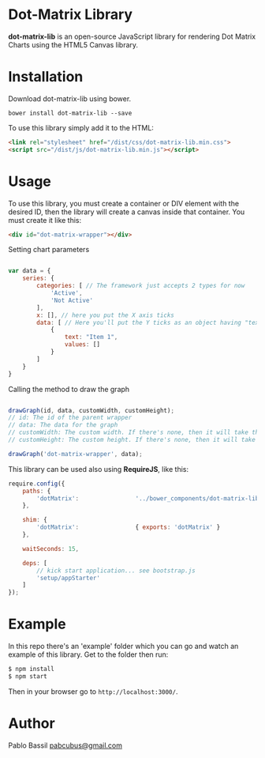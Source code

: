 # Dot-Matrix Library

**dot-matrix-lib** is an open-source JavaScript library for rendering Dot Matrix Charts using the HTML5 Canvas library.

# Installation

Download dot-matrix-lib using bower.

```
bower install dot-matrix-lib --save
```

To use this library simply add it to the HTML:

``` html
<link rel="stylesheet" href="/dist/css/dot-matrix-lib.min.css">
<script src="/dist/js/dot-matrix-lib.min.js"></script>
```

# Usage

To use this library, you must create a container or DIV element with the desired ID, then the library will create a canvas inside that container. You must create it like this:

```html
<div id="dot-matrix-wrapper"></div>
```

Setting chart parameters
```javascript

var data = {
	series: {
		categories: [ // The framework just accepts 2 types for now
			'Active',
			'Not Active'
		],
		x: [], // here you put the X axis ticks
		data: [ // Here you'll put the Y ticks as an object having "text" and "values" as properties. Also the values should be the same length as the X ticks. For the values it'll only accept booleans, so for example: values: [true,true,true,false,false].
			{
				text: "Item 1",
				values: []
			}
		]
	}
}

```

Calling the method to draw the graph
```javascript

drawGraph(id, data, customWidth, customHeight);
// id: The id of the parent wrapper
// data: The data for the graph
// customWidth: The custom width. If there's none, then it will take the parent's width
// customHeight: The custom height. If there's none, then it will take the parent's height

drawGraph('dot-matrix-wrapper', data);

```

This library can be used also using **RequireJS**, like this:
```javascript
require.config({
	paths: {
		'dotMatrix':				'../bower_components/dot-matrix-lib/dist/dot-matrix-lib'
	},

	shim: {
		'dotMatrix':				{ exports: 'dotMatrix' }
	},

	waitSeconds: 15,

	deps: [
		// kick start application... see bootstrap.js
		'setup/appStarter'
	]
});
```

# Example

In this repo there's an 'example' folder which you can go and watch an example of this library. Get to the folder then run:
```sh
$ npm install
$ npm start
```
Then in your browser go to `http://localhost:3000/`.

# Author

Pablo Bassil
pabcubus@gmail.com
